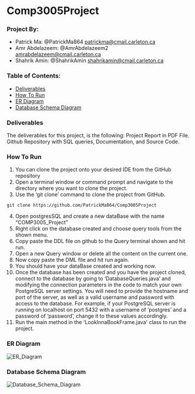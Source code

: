 # Comp3005Project

### Project By:
- Patrick Ma: @PatrickMa864 patrickma@cmail.carleton.ca
- Amr Abdelazeem: @AmrAbdelazeem2 amrabdelazeem@cmail.carleton.ca
- Shahrik Amin: @ShahrikAmin shahrikamin@cmail.carleton.ca

### Table of Contents:
- [Deliverables](#Deliverables)
- [How To Run](#How-To-Run)
- [ER Diagram](#ER-Diagram)
- [Database Schema Diagram](#Database-Schema-Diagram)

### Deliverables
The deliverables for this project, is the following: Project Report in PDF File. Github Repository with SQL queries, Documentation, and Source Code.

### How To Run
1. You can clone the project onto your desired IDE from the GitHub repository
2. Open a terminal window or command prompt and navigate to the directory where you want to clone the project. 
3. Use the ‘git clone’ command to clone the project from GitHub. 
```
git clone https://github.com/PatrickMa864/Comp3005Project 
```
4. Open postgresSQL and create a new dataBase with the name “COMP3005_Project”
5. Right click on the database created and choose query tools from the shown menu.
6. Copy paste the DDL file on github to the Query terminal shown and hit run.
7. Open a new Query window or delete all the content on the current one.
8. Now copy paste the DML file and hit run again.
9. You should have your dataBase created and working now.
10. Once the database has been created and you have the project cloned, connect to the database by going to ‘DatabaseQueries.java’ and modifying the connection parameters in the code to match your own PostgreSQL server settings. You will need to provide the hostname and port of the server, as well as a valid username and password with access to the database. For example, if your PostgreSQL server is running on localhost on port 5432 with a username of ‘postgres’ and a password of ‘password’, change it to these values accordingly.
11. Run the main method in the 'LookInnaBookFrame.java' class to run the project.

### ER Diagram
![ER_Diagram](https://user-images.githubusercontent.com/53500480/206962201-639fe817-082f-43ef-864f-e8f011182478.png)

### Database Schema Diagram
![Database_Schema_Diagram](https://user-images.githubusercontent.com/53500480/206962236-aee64cb9-88bb-4f4e-88a8-e699c2fa09a2.png)

